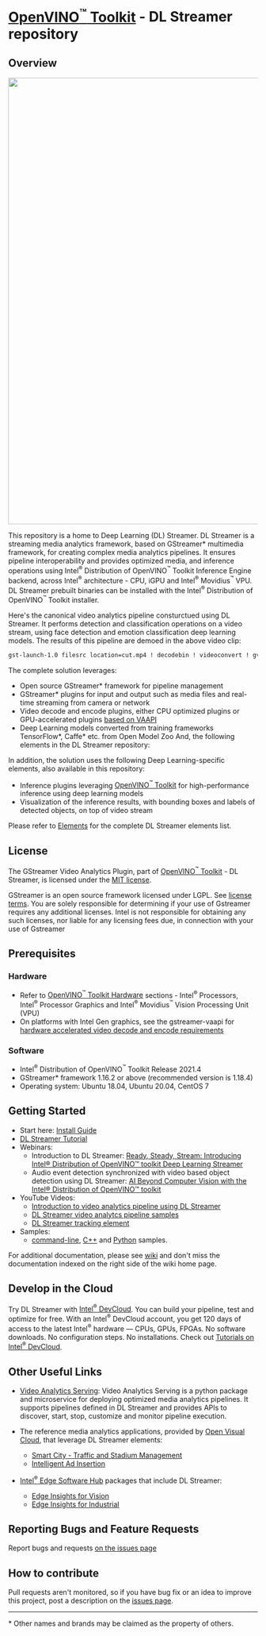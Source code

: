 # [OpenVINO<sup>&#8482;</sup> Toolkit](https://software.intel.com/en-us/openvino-toolkit) - DL Streamer repository

## Overview
<div align="center"><img src="intro.gif" width=900/></div>

This repository is a home to Deep Learning (DL) Streamer. DL Streamer is a streaming media analytics framework, based on GStreamer* multimedia framework, for creating complex media analytics pipelines. It ensures pipeline interoperability and provides optimized media, and inference operations using Intel<sup>®</sup> Distribution of OpenVINO<sup>™</sup> Toolkit Inference Engine backend, across Intel<sup>®</sup> architecture - CPU, iGPU and Intel<sup>®</sup> Movidius<sup>™</sup> VPU. DL Streamer prebuilt binaries can be installed with the Intel<sup>®</sup> Distribution of OpenVINO<sup>™</sup> Toolkit installer.

Here's the canonical video analytics pipeline consturctued using DL Streamer. It performs detection and classification operations on a video stream, using face detection and emotion classification deep learning models. The results of this pipeline are demoed in the above video clip:
```sh
gst-launch-1.0 filesrc location=cut.mp4 ! decodebin ! videoconvert ! gvadetect model=face-detection-adas-0001.xml ! gvaclassify model=emotions-recognition-retail-0003.xml model-proc=emotions-recognition-retail-0003.json ! gvawatermark ! xvimagesink sync=false
```

The complete solution leverages:
* Open source GStreamer* framework for pipeline management
* GStreamer* plugins for input and output such as media files and real-time streaming from camera or network
* Video decode and encode plugins, either CPU optimized plugins or GPU-accelerated plugins [based on VAAPI](https://github.com/GStreamer/gstreamer-vaapi)
* Deep Learning models converted from training frameworks TensorFlow*, Caffe* etc. from Open Model Zoo
And, the following elements in the DL Streamer repository:

In addition, the solution uses the following Deep Learning-specific elements, also available in this repository:
* Inference plugins leveraging [OpenVINO<sup>&#8482;</sup> Toolkit](https://software.intel.com/en-us/openvino-toolkit) for high-performance inference using deep learning models
* Visualization of the inference results, with bounding boxes and labels of detected objects, on top of video stream

Please refer to [Elements](https://github.com/openvinotoolkit/dlstreamer_gst/wiki/Elements) for the complete DL Streamer elements list.


## License
The GStreamer Video Analytics Plugin, part of [OpenVINO<sup>&#8482;</sup> Toolkit](https://software.intel.com/en-us/openvino-toolkit) - DL Streamer, is licensed under the [MIT license](LICENSE).

GStreamer is an open source framework licensed under LGPL. See [license terms](https://gstreamer.freedesktop.org/documentation/frequently-asked-questions/licensing.html?gi-language=c). You are solely responsible for determining if your use of Gstreamer requires any additional licenses.  Intel is not responsible for obtaining any such licenses, nor liable for any licensing fees due, in connection with your use of Gstreamer

## Prerequisites
### Hardware
* Refer to [OpenVINO<sup>™</sup> Toolkit Hardware](https://software.intel.com/content/www/us/en/develop/tools/openvino-toolkit/hardware.html) sections - Intel<sup>®</sup> Processors, Intel<sup>®</sup> Processor Graphics and Intel<sup>®</sup> Movidius<sup>™</sup> Vision Processing Unit (VPU)
* On platforms with Intel Gen graphics, see the gstreamer-vaapi for [hardware accelerated video decode and encode requirements](https://github.com/GStreamer/gstreamer-vaapi)

### Software
* Intel<sup>®</sup> Distribution of OpenVINO<sup>&#8482;</sup> Toolkit Release 2021.4
* GStreamer* framework 1.16.2 or above (recommended version is 1.18.4)
* Operating system: Ubuntu 18.04, Ubuntu 20.04, CentOS 7

## Getting Started
* Start here: [Install Guide](https://github.com/openvinotoolkit/dlstreamer_gst/wiki/Install-Guide)
* [DL Streamer Tutorial](https://github.com/openvinotoolkit/dlstreamer_gst/wiki/DL-Streamer-Tutorial)
* Webinars:
    * Introduction to DL Streamer: [Ready, Steady, Stream: Introducing Intel® Distribution of OpenVINO™ toolkit Deep Learning Streamer](https://software.seek.intel.com/openvino-streamer-webinar)
    * Audio event detection synchronized with video based object detection using DL Streamer: [AI Beyond Computer Vision with the Intel® Distribution of OpenVINO™ toolkit](https://techdecoded.intel.io/essentials/ai-beyond-computer-vision-with-the-intel-distribution-of-openvino-toolkit)
* YouTube Videos:
    * [Introduction to video analytics pipeline using DL Streamer](https://www.youtube.com/watch?v=fWhPV_IqDy0)
    * [DL Streamer video analytcs pipeline samples](https://www.youtube.com/watch?v=EqHznsUR1sE)
    * [DL Streamer tracking element](https://youtu.be/z4Heorhg3tM)
* Samples:
    * [command-line](samples/gst_launch), [C++](samples/cpp/draw_face_attributes) and [Python](samples/python/draw_face_attributes/) samples.

For additional documentation, please see [wiki](https://github.com/openvinotoolkit/dlstreamer_gst/wiki) and don't miss the documentation indexed on the right side of the wiki home page.

## Develop in the Cloud
Try DL Streamer with [Intel<sup>&reg;</sup> DevCloud](https://www.intel.com/content/www/us/en/developer/tools/devcloud/edge/overview.html). You can build your pipeline, test and optimize for free. With an Intel<sup>®</sup> DevCloud account, you get 120 days of access to the latest Intel<sup>®</sup> hardware — CPUs, GPUs, FPGAs. No software downloads. No configuration steps. No installations. Check out [Tutorials on Intel<sup>&reg;</sup> DevCloud](https://www.intel.com/content/www/us/en/developer/tools/devcloud/edge/learn/tutorials.html?s=Newest).

## Other Useful Links
* [Video Analytics Serving](https://github.com/intel/video-analytics-serving): Video Analytics Serving is a python package and microservice for deploying optimized media analytics pipelines. It supports pipelines defined in DL Streamer and provides APIs to discover, start, stop, customize and monitor pipeline execution.
* The reference media analytics applications, provided by [Open Visual Cloud](https://01.org/openvisualcloud), that leverage DL Streamer elements:
    *  [Smart City - Traffic and Stadium Management](https://github.com/OpenVisualCloud/Smart-City-Sample)
    * [Intelligent Ad Insertion](https://github.com/OpenVisualCloud/Ad-Insertion-Sample)
* [Intel<sup>®</sup> Edge Software Hub](https://www.intel.com/content/www/us/en/edge-computing/edge-software-hub.html) packages that include DL Streamer:

    * [Edge Insights for Vision](https://software.intel.com/content/www/us/en/develop/topics/iot/edge-solutions/vision-recipes.html)
    * [Edge Insights for Industrial](https://software.intel.com/content/www/us/en/develop/topics/iot/edge-solutions/industrial-recipes.html)



## Reporting Bugs and Feature Requests
Report bugs and requests [on the issues page](https://github.com/openvinotoolkit/dlstreamer_gst/issues)


## How to contribute
Pull requests aren't monitored, so if you have bug fix or an idea to improve this project, post a description on the [issues page](https://github.com/openvinotoolkit/dlstreamer_gst/issues).

---

\* Other names and brands may be claimed as the property of others.
